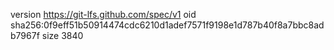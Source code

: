 version https://git-lfs.github.com/spec/v1
oid sha256:0f9eff51b50914474cdc6210d1adef7571f9198e1d787b40f8a7bbc8adb7967f
size 3840
